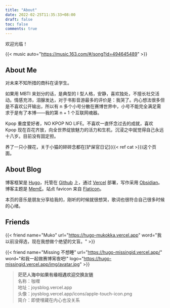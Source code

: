```yaml
---
title: "About"
date: 2022-02-25T11:35:33+08:00
draft: false
toc: false
comments: true
---
```


欢迎光临！

{{< music auto="https://music.163.com/#/song?id=494645489" >}}

## About Me

对未来不知所措的商科在读学生。

如果用 MBTI 来划分的话，是典型的 I 型人格，安静，喜欢独处，不擅长社交活动。情感充沛，泪腺发达，对于书影音游最多的评价是：我哭了。内心想法很多但是不喜欢公开输出，所以有 n 多个小号分散在赛博世界中，小号不能完全满足需求于是有了本博——我的第 n + 1 个互联网魂器。

Kpop 重度爱好者，NO KPOP NO LIFE。不喜欢一直怀念过去的成就，喜欢 Kpop 现在百花齐放，向全世界绽放魅力的活力和生机，沉浸之中就觉得自己永远十八岁。目前没有固定担。

养了一只小狸花，关于小猫的碎碎念都在[铲屎官日记]({{< ref cat >}})这个页面。

## About Blog

博客框架是 [Hugo](https://gohugo.io/)，托管在 [Github](https://github.com/) 上，通过 [Vercel](https://vercel.app/) 部署，写作采用 [Obsidian](https://obsidian.md/)。博客主题是 [MemE](https://github.com/reuixiy/hugo-theme-meme)。站点 favicon 来自 [Flaticon](https://www.flaticon.com/)。

本页的音乐是朋友分享给我的，刚听的时候就很想哭，歌词也很符合自己很多时候的心绪。

## Friends

{{< friend name="Muko" url="https://hugo-mukokka.vercel.app" word="我以前没得选，现在我想做个绝望的文盲。" >}}

{{< friend name="Missing 不想睡" url="https://hugo-missingid.vercel.app/" word="和我一起做赛博宵夜吧!" logo="https://hugo-missingid.vercel.app/img/avatar.jpg" >}}

> **茫茫人海中如果有缘相遇欢迎交换友链**  
> 名称：咖喱  
> 地址：joysblog.vercel.app  
> 头像：joysblog.vercel.app/icons/apple-touch-icon.png  
> 简介：即使埋藏在内心也没关系
